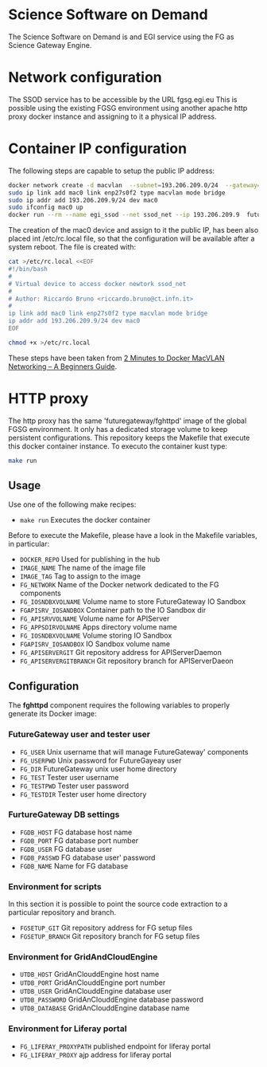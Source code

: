 # Science Software on Demand
The Science Software on Demand is and EGI service using the FG as Science Gateway Engine.

# Network configuration
The SSOD service has to be accessible by the URL fgsg.egi.eu
This is possible using the existing FGSG environment using another apache http proxy docker instance and assigning to it a physical IP address.

# Container IP configuration
The following steps are capable to setup the public IP address:

```bash
docker network create -d macvlan  --subnet=193.206.209.0/24  --gateway=193.206.209.1  -o parent=enp27s0f2 ssod_net
sudo ip link add mac0 link enp27s0f2 type macvlan mode bridge
sudo ip addr add 193.206.209.9/24 dev mac0
sudo ifconfig mac0 up
docker run --rm --name egi_ssod --net ssod_net --ip 193.206.209.9  futuregateway/fghttpd
```

The creation of the mac0 device and assign to it the public IP, has been also placed int /etc/rc.local file, so that the configuration will be available after a system reboot.
The file is created with:

```bash
cat >/etc/rc.local <<EOF
#!/bin/bash
#
# Virtual device to access docker newtork ssod_net
#
# Author: Riccardo Bruno <riccardo.bruno@ct.infn.it>
#
ip link add mac0 link enp27s0f2 type macvlan mode bridge
ip addr add 193.206.209.9/24 dev mac0
EOF

chmod +x >/etc/rc.local
```

These steps have been taken from [2 Minutes to Docker MacVLAN Networking – A Beginners Guide][CNTPUBIP].

# HTTP proxy
The http proxy has the same 'futuregateway/fghttpd' image of the global FGSG environment. It only has a dedicated storage volume to keep persistent configurations.
This repository keeps the Makefile that execute this docker container instance.
To executo the container kust type:

```bash
make run
```

## Usage
Use one of the following make recipes:
* `make run` Executes the docker container

Before to execute the Makefile, please have a look in the Makefile variables, in particular:
* `DOCKER_REPO` Used for publishing in the hub
* `IMAGE_NAME` The name of the image file
* `IMAGE_TAG` Tag to assign to the image
* `FG_NETWORK` Name of the Docker network dedicated to the FG components
* `FG_IOSNDBXVOLNAME` Volume name to store FutureGateway IO Sandbox
* `FGAPISRV_IOSANDBOX` Container path to the IO Sandbox dir
* `FG_APISRVVOLNAME` Volume name for APIServer
* `FG_APPSDIRVOLNAME` Apps directory volume name
* `FG_IOSNDBXVOLNAME` Volume storing IO Sandbox
* `FGAPISRV_IOSANDBOX` IO Sandbox volume name
* `FG_APISERVERGIT` Git repository address for APIServerDaemon
* `FG_APISERVERGITBRANCH` Git repository branch for APIServerDaeon

## Configuration
The **fghttpd** component requires the following variables to properly generate its Docker image:

### FutureGateway user and tester user
* `FG_USER` Unix username that will manage FutureGateway' components
* `FG_USERPWD` Unix password for FutureGayeay user
* `FG_DIR` FutureGateway unix user home directory
* `FG_TEST` Tester user username
* `FG_TESTPWD`  Tester user password
* `FG_TESTDIR` Tester user home directory
### FurtureGateway DB settings
* `FGDB_HOST` FG database host name
* `FGDB_PORT` FG database port number
* `FGDB_USER` FG database user
* `FGDB_PASSWD` FG database user' password
* `FGDB_NAME` Name for FG database
### Environment for scripts
In this section it is possible to point the source code extraction to a particular repository and branch.
* `FGSETUP_GIT` Git repository address for FG setup files
* `FGSETUP_BRANCH` Git repository branch for FG setup files
### Environment for GridAndCloudEngine
* `UTDB_HOST` GridAnClouddEngine host name
* `UTDB_PORT` GridAnClouddEngine port number
* `UTDB_USER` GridAnClouddEngine database user
* `UTDB_PASSWORD` GridAnClouddEngine database password
* `UTDB_DATABASE` GridAnClouddEngine database name
### Environment for Liferay portal
* `FG_LIFERAY_PROXYPATH` published endpoint for liferay portal
* `FG_LIFERAY_PROXY` ajp address for liferay portal

[CNTPUBIP]:<http://collabnix.com/2-minutes-to-docker-macvlan-networking-a-beginners-guide/>

